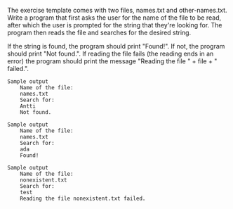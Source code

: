 The exercise template comes with two files, names.txt and other-names.txt. Write a program that first asks the user for the name of the file to be read, after which the user is prompted for the string that they're looking for. The program then reads the file and searches for the desired string.

If the string is found, the program should print "Found!". If not, the program should print "Not found.". If reading the file fails (the reading ends in an error) the program should print the message "Reading the file " + file + " failed.".

    Sample output
        Name of the file:
        names.txt
        Search for:
        Antti
        Not found.

    Sample output
        Name of the file:
        names.txt
        Search for:
        ada
        Found!

    Sample output
        Name of the file:
        nonexistent.txt
        Search for:
        test
        Reading the file nonexistent.txt failed.